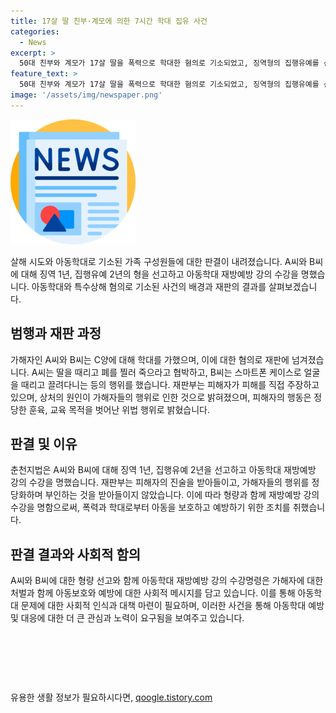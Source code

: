 ```yaml
---
title: 17살 딸 친부·계모에 의한 7시간 학대 집유 사건
categories:
  - News
excerpt: >
  50대 친부와 계모가 17살 딸을 폭력으로 학대한 혐의로 기소되었고, 징역형의 집행유예를 선고받았다. 딸에게 흉기를 휘두르고 살해를 명령했으며, 딸에게 외박을 허락한 계모도 같은 처벌을 받았다. 재판부는 피해자의 진술을 근거로 피고인들의 행위를 인정하고, 피해자의 상처는 피고인들의 행위 외에 다른 원인이 개입한 것으로 보이지 않는다고 판단했다. A씨와 B씨에게는 징역 1년에 집행유예 2년과 아동학대 재밤예방강의 수강을 명했다.
feature_text: >
  50대 친부와 계모가 17살 딸을 폭력으로 학대한 혐의로 기소되었고, 징역형의 집행유예를 선고받았다. 딸에게 흉기를 휘두르고 살해를 명령했으며, 딸에게 외박을 허락한 계모도 같은 처벌을 받았다. 재판부는 피해자의 진술을 근거로 피고인들의 행위를 인정하고, 피해자의 상처는 피고인들의 행위 외에 다른 원인이 개입한 것으로 보이지 않는다고 판단했다. A씨와 B씨에게는 징역 1년에 집행유예 2년과 아동학대 재밤예방강의 수강을 명했다.
image: '/assets/img/newspaper.png'
---
```


<p><img src="/assets/img/newspaper.png" alt="kimp 속보" /></p>

<p>살해 시도와 아동학대로 기소된 가족 구성원들에 대한 판결이 내려졌습니다. A씨와 B씨에 대해 징역 1년, 집행유예 2년의 형을 선고하고 아동학대 재방예방 강의 수강을 명했습니다. 아동학대와 특수상해 혐의로 기소된 사건의 배경과 재판의 결과를 살펴보겠습니다. </p>

<h2 data-ke-size="size26">범행과 재판 과정</h2>

<p>가해자인 A씨와 B씨는 C양에 대해 학대를 가했으며, 이에 대한 혐의로 재판에 넘겨졌습니다. A씨는 딸을 때리고 폐를 찔러 죽으라고 협박하고, B씨는 스마트폰 케이스로 얼굴을 때리고 끌려다니는 등의 행위를 했습니다. 재판부는 피해자가 피해를 직접 주장하고 있으며, 상처의 원인이 가해자들의 행위로 인한 것으로 밝혀졌으며, 피해자의 행동은 정당한 훈육, 교육 목적을 벗어난 위법 행위로 밝혔습니다.</p>

<h2 data-ke-size="size26">판결 및 이유</h2>

<p>춘천지법은 A씨와 B씨에 대해 징역 1년, 집행유예 2년을 선고하고 아동학대 재방예방 강의 수강을 명했습니다. 재판부는 피해자의 진술을 받아들이고, 가해자들의 행위를 정당화하며 부인하는 것을 받아들이지 않았습니다. 이에 따라 형량과 함께 재방예방 강의 수강을 명함으로써, 폭력과 학대로부터 아동을 보호하고 예방하기 위한 조치를 취했습니다.</p>

<h2 data-ke-size="size26">판결 결과와 사회적 함의</h2>

<p>A씨와 B씨에 대한 형량 선고와 함께 아동학대 재방예방 강의 수강명령은 가해자에 대한 처벌과 함께 아동보호와 예방에 대한 사회적 메시지를 담고 있습니다. 이를 통해 아동학대 문제에 대한 사회적 인식과 대책 마련이 필요하며, 이러한 사건을 통해 아동학대 예방 및 대응에 대한 더 큰 관심과 노력이 요구됨을 보여주고 있습니다.</p>

<p data-ke-size="size16">&nbsp;</p>

<p data-ke-size="size16">&nbsp;</p>

<p data-ke-size="size16">&nbsp;</p>
유용한 생활 정보가 필요하시다면, <a href="https://qoogle.tistory.com" rel="dofollow">qoogle.tistory.com</a>



